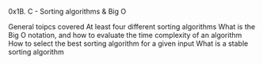 0x1B. C - Sorting algorithms & Big O

General toipcs covered
At least four different sorting algorithms
What is the Big O notation, and how to evaluate the time complexity of an algorithm
How to select the best sorting algorithm for a given input
What is a stable sorting algorithm
